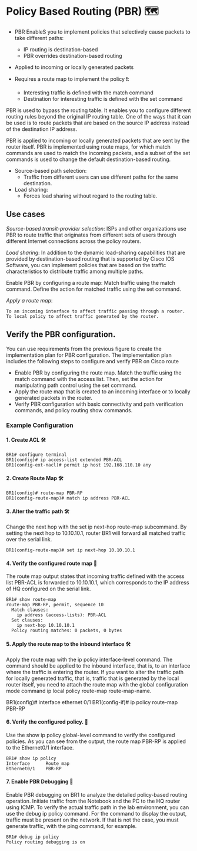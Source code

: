 # Policy Based Routing (PBR) :world_map:

* PBR EnableS you to implement policies that selectively cause packets to take different paths:
   +  IP routing is destination-based
   +  PBR overrides destination-based routing

* Applied to incoming or locally generated packets
* Requires a route map to implement the policy :exclamation::
   + Interesting traffic is defined with the match command
   + Destination for interesting traffic is defined with the set command

PBR is used to bypass the routing table. It enables you to configure different routing rules beyond the original IP routing table. One of the ways that it can be used is to route packets that are based on the source IP address instead of the destination IP address. 

PBR is applied to incoming or locally generated packets that are sent by the router itself. PBR is implemented using route maps, for which match commands are used to match the incoming packets, and a subset of the set commands is used to change the default destination-based routing.

* Source-based path selection:
    + Traffic from different users can use different paths for the same destination.
* Load sharing:
    + Forces load sharing without regard to the routing table.

## Use cases

_Source-based transit-provider selection_: ISPs and other organizations use PBR to route traffic that originates from different sets of users through different Internet connections across the policy routers.

_Load sharing_: In addition to the dynamic load-sharing capabilities that are provided by destination-based routing that is supported by Cisco IOS Software, you can implement policies that are based on the traffic characteristics to distribute traffic among multiple paths.

Enable PBR by configuring a route map:
Match traffic using the match command.
Define the action for matched traffic using the set command.

_Apply a route map_:

    To an incoming interface to affect traffic passing through a router.
    To local policy to affect traffic generated by the router.

## Verify the PBR configuration.

You can use requirements from the previous figure to create the implementation plan for PBR configuration. The implementation plan includes the following steps to configure and verify PBR on Cisco route

* Enable PBR by configuring the route map. Match the traffic using the match command with the access list. Then, set the action for manipulating path control using the set command.
* Apply the route map that is created to an incoming interface or to locally generated packets in the router.
* Verify PBR configuration with basic connectivity and path verification commands, and policy routing show commands.


### Example Configuration

#### 1. Create ACL :hammer_and_wrench:

```
BR1# configure terminal
BR1(config)# ip access-list extended PBR-ACL
BR1(config-ext-nacl)# permit ip host 192.168.110.10 any
```

#### 2. Create Route Map :hammer_and_wrench:

```
BR1(config)# route-map PBR-RP
BR1(config-route-map)# match ip address PBR-ACL
```

#### 3. Alter the traffic path :hammer_and_wrench:

Change the next hop with the set ip next-hop route-map subcommand. By setting the next hop to 10.10.10.1, router BR1 will forward all matched traffic over the serial link.

```
BR1(config-route-map)# set ip next-hop 10.10.10.1
```

#### 4. Verify the configured route map :rotating_light:

The route map output states that incoming traffic defined with the access list PBR-ACL is forwarded to 10.10.10.1, which corresponds to the IP address of HQ configured on the serial link.

```
BR1# show route-map
route-map PBR-RP, permit, sequence 10
  Match clauses:
    ip address (access-lists): PBR-ACL
  Set clauses:
    ip next-hop 10.10.10.1
  Policy routing matches: 0 packets, 0 bytes
```

#### 5. Apply the route map to the inbound interface :hammer_and_wrench:

Apply the route map with the ip policy interface-level command. The command should be applied to the inbound interface, that is, to an interface where the traffic is entering the router. If you want to alter the traffic path for locally generated traffic, that is, traffic that is generated by the local router itself, you need to attach the route map with the global configuration mode command ip local policy route-map route-map-name. 

BR1(config)# interface ethernet 0/1
BR1(config-if)# ip policy route-map PBR-RP

#### 6. Verify the configured policy. :rotating_light:

Use the show ip policy global-level command to verify the configured policies. As you can see from the output, the route map PBR-RP is applied to the Ethernet0/1 interface.

```
BR1# show ip policy
Interface      Route map
Ethernet0/1    PBR-RP
```

#### 7. Enable PBR Debugging :rotating_light:

Enable PBR debugging on BR1 to analyze the detailed policy-based routing operation. Initiate traffic from the Notebook and the PC to the HQ router using ICMP. To verify the actual traffic path in the lab environment, you can use the debug ip policy command. For the command to display the output, traffic must be present on the network. If that is not the case, you must generate traffic, with the ping command, for example.

```
BR1# debug ip policy
Policy routing debugging is on
```
